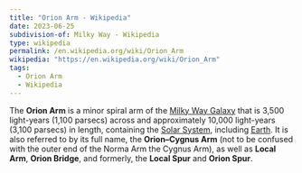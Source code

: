 ```yaml
---
title: "Orion Arm - Wikipedia"
date: 2023-06-25
subdivision-of: Milky Way - Wikipedia
type: wikipedia
permalink: /en.wikipedia.org/wiki/Orion_Arm
wikipedia: "https://en.wikipedia.org/wiki/Orion_Arm"
tags:
  - Orion Arm
  - Wikipedia
---
```


The **Orion Arm** is a minor spiral arm of the [Milky Way Galaxy](/en.wikipedia.org/wiki/Milky_Way) that is 3,500 light-years (1,100 parsecs) across and approximately 10,000 light-years (3,100 parsecs) in length, containing the [Solar System](/en.wikipedia.org/wiki/Solar_System), including [Earth](/en.wikipedia.org/wiki/Earth). It is also referred to by its full name, the **Orion–Cygnus Arm** (not to be confused with the outer end of the Norma Arm the Cygnus Arm), as well as **Local Arm**, **Orion Bridge**, and formerly, the **Local Spur** and **Orion Spur**.